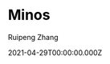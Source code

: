 ---
title: Minos
github: https://github.com/ppoffice/hexo-theme-minos
demo: http://ppoffice.github.io/hexo-theme-minos/
license: MIT
author: Ruipeng Zhang
author_link: ''
author_twitter: ''
date: 2021-04-29T00:00:00.000Z
ssg:
  - Hexo
cms: null
css: null
category: null
description: A simple and retro styled Hexo theme, concentrated more on your ideas.
draft: false
publish_date: '2015-05-17T07:46:09Z'
update_date: '2022-06-04T06:32:51Z'
github_star: 727
github_fork: 203
---